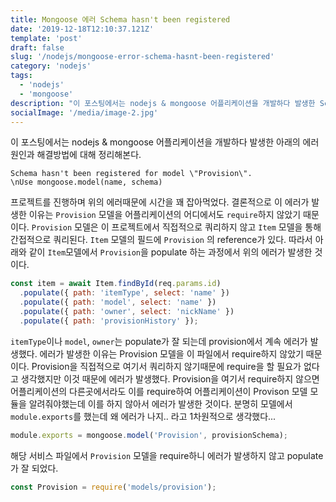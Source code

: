 ```yaml
---
title: Mongoose 에러 Schema hasn't been registered
date: '2019-12-18T12:10:37.121Z'
template: 'post'
draft: false
slug: '/nodejs/mongoose-error-schema-hasnt-been-registered'
category: 'nodejs'
tags:
  - 'nodejs'
  - 'mongoose'
description: "이 포스팅에서는 nodejs & mongoose 어플리케이션을 개발하다 발생한 Schema hasn't been registered for model 에러 원인과 해결방법에 대해 정리해본다."
socialImage: '/media/image-2.jpg'
---
```


이 포스팅에서는 nodejs & mongoose 어플리케이션을 개발하다 발생한 아래의 에러 원인과 해결방법에 대해 정리해본다.

```
Schema hasn't been registered for model \"Provision\".
\nUse mongoose.model(name, schema)
```

프로젝트를 진행하며 위의 에러때문에 시간을 꽤 잡아먹었다. 결론적으로 이 에러가 발생한 이유는 `Provision` 모델을 어플리케이션의 어디에서도 `require`하지 않았기 때문이다. `Provision` 모델은 이 프로젝트에서 직접적으로 쿼리하지 않고 `Item` 모델을 통해 간접적으로 쿼리된다. `Item` 모델의 필드에 `Provision` 의 reference가 있다. 따라서 아래와 같이 `Item`모델에서 `Provision`을 populate 하는 과정에서 위의 에러가 발생한 것이다.

```javascript
const item = await Item.findById(req.params.id)
  .populate({ path: 'itemType', select: 'name' })
  .populate({ path: 'model', select: 'name' })
  .populate({ path: 'owner', select: 'nickName' })
  .populate({ path: 'provisionHistory' });
```

`itemType`이나 `model`, `owner`는 populate가 잘 되는데 provision에서 계속 에러가 발생했다. 에러가 발생한 이유는 Provision 모델을 이 파일에서 require하지 않았기 때문이다. Provision을 직접적으로 여기서 쿼리하지 않기때문에 require을 할 필요가 없다고 생각했지만 이것 때문에 에러가 발생했다. Provision을 여기서 require하지 않으면 어플리케이션의 다른곳에서라도 이를 require하여 어플리케이션이 Provison 모델 모듈을 알려줘야했는데 이를 하지 않아서 에러가 발생한 것이다. 분명히 모델에서 `module.exports`를 했는데 왜 에러가 나지.. 라고 1차원적으로 생각했다...

```javascript
module.exports = mongoose.model('Provision', provisionSchema);
```

해당 서비스 파일에서 `Provision` 모델을 require하니 에러가 발생하지 않고 populate가 잘 되었다.

```javascript
const Provision = require('models/provision');
```
